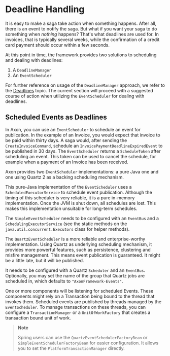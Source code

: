 # Deadline Handling

It is easy to make a saga take action when something happens. 
After all, there is an event to notify the saga. 
But what if you want your saga to do something when _nothing_ happens? 
That's what deadlines are used for. 
In invoices, that is typically several weeks, while the confirmation of a credit card payment should occur within a few seconds.

At this point in time, the framework provides two solutions to scheduling and dealing with deadlines:

1. A `DeadlineManager`
2. An `EventScheduler`

For further reference on usage of the `DeadlineManager` approach,
 we refer to the [Deadlines](../../configuring-infrastructure-components/deadlines.md) topic.
The current section will proceed with a suggested course of action when utilizing the `EventScheduler` for dealing with deadlines.

## Scheduled Events as Deadlines  

In Axon, you can use an `EventScheduler` to schedule an event for publication. 
In the example of an Invoice, you would expect that invoice to be paid within thirty days. 
A saga would, after sending the `CreateInvoiceCommand`, schedule an `InvoicePaymentDeadlineExpiredEvent` to be published in 30 days. 
The `EventScheduler` returns a `ScheduleToken` after scheduling an event. 
This token can be used to cancel the schedule, for example when a payment of an Invoice has been received.

Axon provides two `EventScheduler` implementations: a pure Java one and one using Quartz 2 as a backing scheduling mechanism.

This pure-Java implementation of the `EventScheduler` uses a `ScheduledExecutorService` to schedule event publication. 
Although the timing of this scheduler is very reliable, it is a pure in-memory implementation. 
Once the JVM is shut down, all schedules are lost. 
This makes this implementation unsuitable for long-term schedules.

The `SimpleEventScheduler` needs to be configured with an `EventBus` and a `SchedulingExecutorService`
 \(see the static methods on the `java.util.concurrent.Executors` class for helper methods\).

The `QuartzEventScheduler` is a more reliable and enterprise-worthy implementation. 
Using Quartz as underlying scheduling mechanism, it provides more powerful features, such as persistence,
 clustering and misfire management. 
This means event publication is guaranteed. It might be a little late, but it will be published.

It needs to be configured with a Quartz `Scheduler` and an `EventBus`. 
Optionally, you may set the name of the group that Quartz jobs are scheduled in,
 which defaults to `"AxonFramework-Events"`.

One or more components will be listening for scheduled Events. 
These components might rely on a Transaction being bound to the thread that invokes them. 
Scheduled events are published by threads managed by the `EventScheduler`. 
To manage transactions on these threads,
 you can configure a `TransactionManager` or a `UnitOfWorkFactory` that creates a transaction bound unit of work.

> **Note**
>
> Spring users can use the `QuartzEventSchedulerFactoryBean` or `SimpleEventSchedulerFactoryBean` for easier configuration. 
> It allows you to set the `PlatformTransactionManager` directly.
